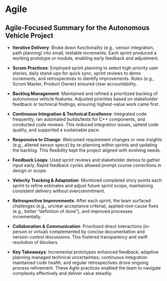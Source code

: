 # Agile

## Agile-Focused Summary for the Autonomous Vehicle Project

* **Iterative Delivery**: Broke down functionality (e.g., sensor integration, path planning) into small, testable increments. Each sprint produced a working prototype or module, enabling early feedback and adjustment.

* **Scrum Practices**: Employed sprint planning to select high-priority user stories, daily stand-ups for quick sync, sprint reviews to demo increments, and retrospectives to identify improvements. Roles (e.g., Scrum Master, Product Owner) ensured clear accountability.

* **Backlog Management**: Maintained and refined a prioritized backlog of autonomous vehicle features. Adjusted priorities based on stakeholder feedback or technical findings, ensuring highest-value work came first.

* **Continuous Integration & Technical Excellence**: Integrated code frequently, ran automated builds/tests for C++ components, and conducted code reviews. This reduced integration issues, upheld code quality, and supported a sustainable pace.

* **Responsive to Change**: Welcomed requirement changes or new insights (e.g., altered sensor specs) by re-planning within sprints and updating the backlog. This flexibility kept the project aligned with evolving needs.

* **Feedback Loops**: Used sprint reviews and stakeholder demos to gather input early. Rapid feedback cycles allowed prompt course corrections in design or scope.

* **Velocity Tracking & Adaptation**: Monitored completed story points each sprint to refine estimates and adjust future sprint scope, maintaining consistent delivery without overcommitment.

* **Retrospective Improvements**: After each sprint, the team surfaced challenges (e.g., unclear acceptance criteria), applied root-cause fixes (e.g., better “definition of done”), and improved processes incrementally.

* **Collaboration & Communication**: Prioritized direct interactions (in-person or virtual) complemented by concise documentation and version-control discussions. This fostered transparency and swift resolution of blockers.

* **Key Takeaways**: Incremental prototypes enhanced feedback; adaptive planning managed technical uncertainties; continuous integration maintained code health; and regular retrospectives drove ongoing process refinement. These Agile practices enabled the team to navigate complexity effectively and deliver value steadily.
